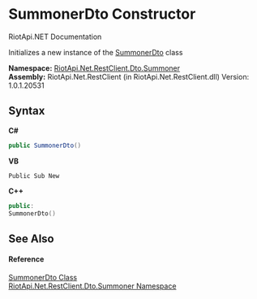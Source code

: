 # SummonerDto Constructor 
RiotApi.NET Documentation 

Initializes a new instance of the <a href="e81ef3ae-5319-af43-7976-1e390b33945e">SummonerDto</a> class

**Namespace:**&nbsp;<a href="466053d6-0276-e763-5b05-d071c742b5e5">RiotApi.Net.RestClient.Dto.Summoner</a><br />**Assembly:**&nbsp;RiotApi.Net.RestClient (in RiotApi.Net.RestClient.dll) Version: 1.0.1.20531

## Syntax

**C#**<br />
``` C#
public SummonerDto()
```

**VB**<br />
``` VB
Public Sub New
```

**C++**<br />
``` C++
public:
SummonerDto()
```


## See Also


#### Reference
<a href="e81ef3ae-5319-af43-7976-1e390b33945e">SummonerDto Class</a><br /><a href="466053d6-0276-e763-5b05-d071c742b5e5">RiotApi.Net.RestClient.Dto.Summoner Namespace</a><br />